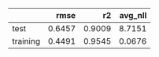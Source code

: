 |          |   rmse |     r2 |   avg_nll |
|:---------|-------:|-------:|----------:|
| test     | 0.6457 | 0.9009 |    8.7151 |
| training | 0.4491 | 0.9545 |    0.0676 |